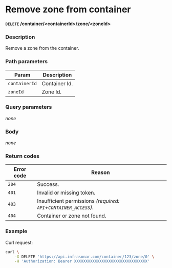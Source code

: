 # Remove zone from container
**`DELETE` /container/<containerId\>/zone/<zoneId\>**

### Description
Remove a zone from the container.

### Path parameters
Param               | Description
--------------------|-------------
`containerId`       | Container Id.
`zoneId`            | Zone Id.

### Query parameters
_none_

### Body
_none_

### Return codes
Error code  | Reason
------------|--------
`204`       | Success.
`401`       | Invalid or missing token.
`403`       | Insufficient permissions _(required: `API`+`CONTAINER_ACCESS`)_.
`404`       | Container or zone not found.

### Example
Curl request:
```bash
curl \
    -X DELETE 'https://api.infrasonar.com/container/123/zone/0' \
    -H 'Authorization: Bearer XXXXXXXXXXXXXXXXXXXXXXXXXXXXXXXX'
```
